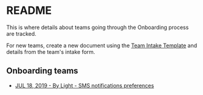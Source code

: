 # README
This is where details about teams going through the Onboarding process are tracked.

For new teams, create a new document using the [Team Intake Template](https://github.com/department-of-veterans-affairs/va.gov-team/blob/master/Platform/Teams/Product%20Support/Onboarding%20Teams/Team%20Intake%20Template.md) and details from the team's intake form.

## Onboarding teams
* [JUL 18, 2019 - By Light - SMS notifications preferences]()


